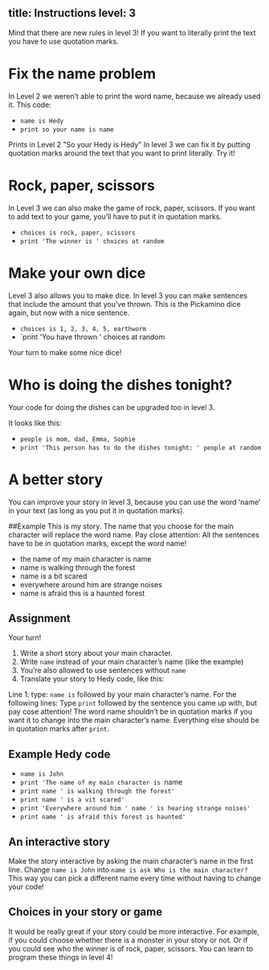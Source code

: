 title: Instructions
level: 3
---
Mind that there are new rules in level 3! If you want to literally print the text you have to use quotation marks.

# Fix the name problem
In Level 2 we weren’t able to print the word name, because we already used it.
This code:

* `name is Hedy`
* `print so your name is name`

Prints in Level 2 "So your Hedy is Hedy"
In level 3 we can fix it by putting quotation marks around the text that you want to print literally. Try it!

# Rock, paper, scissors
In Level 3 we can also make the game of rock, paper, scissors. If you want to add text to your game, you’ll have to put it in quotation marks.

* `choices is rock, paper, scissors`
* `print 'The winner is ' choices at random`

# Make your own dice
Level 3 also allows you to make dice. In level 3 you can make sentences that include the amount that you’ve thrown.
This is the Pickamino dice again, but now with a nice sentence.

* `choices is 1, 2, 3, 4, 5, earthworm`
* `print 'You have thrown ' choices at random

Your turn to make some nice dice!

# Who is doing the dishes tonight?
Your code for doing the dishes can be upgraded too in level 3.

It looks like this:

* `people is mom, dad, Emma, Sophie`
* `print 'This person has to do the dishes tonight: ' people at random`

# A better story
You can improve your story in level 3, because you can use the word ‘name’ in your text (as long as you put it in quotation marks).

##Example
This is my story. The name that you choose for the main character will replace the word name. Pay close attention: All the sentences have to be in quotation marks, except the word name!

* the name of my main character is name
* name is walking through the forest
* name is a bit scared
* everywhere around him are strange noises
* name is afraid this is a haunted forest

## Assignment

Your turn!

1. Write a short story about your main character.
2. Write `name` instead of your main character’s name (like the example)
3. You’re also allowed to use sentences without `name`
4. Translate your story to Hedy code, like this:

Line 1: type: `name is` followed by your main character’s name.
For the following lines:
Type `print` followed by the sentence you came up with, but pay cose attention! The word name shouldn’t be in quotation marks if you want it to change into the main character’s name. Everything else should be in quotation marks after `print`.

## Example Hedy code
* `name is John`
* `print 'The name of my main character is `name
* `print name ' is walking through the forest'`
* `print name ' is a vit scared'`
* `print 'Everywhere around him ' name ' is hearing strange noises'`
* `print name ' is afraid this forest is haunted'`

## An interactive story
Make the story interactive by asking the main character’s name in the first line. Change `name is John` into `name is ask Who is the main character?`
This way you can pick a different name every time without having to change your code!

## Choices in your story or game
It would be really great if your story could be more interactive. For example, if you could choose whether there is a monster in your story or not. Or if you could see who the winner is of rock, paper, scissors. You can learn to program these things in level 4!
